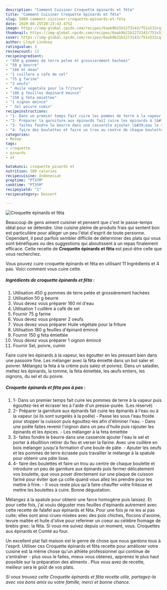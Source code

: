 ```yaml
---
description: "Comment Cuisiner Croquette épinards et fêta"
title: "Comment Cuisiner Croquette épinards et fêta"
slug: 5889-comment-cuisiner-croquette-epinards-et-feta
date: 2020-08-25T20:23:43.475Z
image: https://img-global.cpcdn.com/recipes/6aab9b21b1273143/751x532cq70/croquette-epinards-et-feta-photo-principale-de-la-recette.jpg
thumbnail: https://img-global.cpcdn.com/recipes/6aab9b21b1273143/751x532cq70/croquette-epinards-et-feta-photo-principale-de-la-recette.jpg
cover: https://img-global.cpcdn.com/recipes/6aab9b21b1273143/751x532cq70/croquette-epinards-et-feta-photo-principale-de-la-recette.jpg
author: Lloyd Lindsey
ratingvalue: 3
reviewcount: 13
recipeingredient:
- "450 g pommes de terre pelee et grossierement hachees"
- "50 g beurre"
- "160 ml deau"
- "1 cuillere a cafe de sel"
- "75 g farine"
- "2 oeufs"
- " Huile vegetale pour la friture"
- "180 g feuilles depinard emince"
- "150 g feta emiettee"
- "1 oignon emince"
- " Sel poivre cumin"
recipeinstructions:
- "1- Dans un premier temps fait cuire les pommes de terre à la vapeur puis égouttez-les et écraser les à l&#39;aide d&#39;un presse-purée. (Les réservé)"
- "2- Préparer la garniture aux épinards fait cuire les épinards à l&#39;eau ou à la vapeur (si ils sont surgelés à la poêle) Passe les sous l&#39;eau froide pour stopper la cuisson puis égouttez-les afin d&#39;éliminer l&#39;eau.  Dans une poêle faites revenir l&#39;oignon dans un peu d&#39;huile puis rajouter les épinards et les épices. Les mélanger à la feta émiettée"
- "3- faites fondre le beurre dans une casserole ajouter l&#39;eau le sel et porter à ébullition retirer du feu et verser la farine. Avec une cuillère en bois mélanger jusqu&#39;à formation d&#39;une boule de pâte. Ajouter les oeufs et les pommes de terre écrasée puis travailler le mélange à la spatule pour obtenir une pâte lisse."
- "4- faire des boulettes et faire un trou au centre de chaque boulette et introduire un peu de garniture aux épinards puis fermer délicatement vos boulette, que vous poser directement sur une plaque de cuisson fariné pour éviter que ça colle quand vous allez les prendre pour les mettre à frire. Il vous reste plus qu&#39;à faire chauffer votre friteuse et mettre les boulettes à cuire. Bonne dégustation."
categories:
- Resep
tags:
- croquette
- pinards
- et

katakunci: croquette pinards et 
nutrition: 280 calories
recipecuisine: Indonesian
preptime: "PT37M"
cooktime: "PT35M"
recipeyield: "1"
recipecategory: Dessert

---
```



![Croquette épinards et fêta](https://img-global.cpcdn.com/recipes/6aab9b21b1273143/751x532cq70/croquette-epinards-et-feta-photo-principale-de-la-recette.jpg)

Beaucoup de gens aiment cuisiner et pensent que c'est le passe-temps idéal pour se détendre. Une cuisine pleine de produits frais qui sentent bon est particulière pour alléger un peu l'état d'esprit de toute personne. Cependant, il peut parfois sembler difficile de déterminer des plats qui vous sont bénéfiques ou des suggestions qui aboutissent à un repas finalement efficace. Cette recette de <strong> Croquette épinards et fêta </strong> est peut-être celle que vous recherchez.

<!--inarticleads1-->

Vous pouvez cuire croquette épinards et fêta en utilisant 11 Ingrédients et 4 pas. Voici comment vous cuire cette.

##### Ingrédients de croquette épinards et fêta :

1. Utilisation 450 g pommes de terre pelée et grossièrement hachées
1. Utilisation 50 g beurre
1. Vous devez vous préparer 160 ml d&#39;eau
1. Utilisation 1 cuillère à café de sel
1. Fournir 75 g farine
1. Vous devez vous préparer 2 oeufs
1. Vous devez vous préparer  Huile végétale pour la friture
1. Utilisation 180 g feuilles d&#39;épinard émincé
1. Fournir 150 g feta émiettée
1. Vous devez vous préparer 1 oignon émincé
1. Fournir  Sel, poivre, cumin


Faire cuire les épinards à la vapeur, les égoutter en les pressant bien dans une passoire fine. Les mélanger avec la fêta émietté dans un bol saler et poivrer. Mélangez la feta à la crème puis salez et poivrez. Dans un saladier, mettez les épinards, la tomme, la feta émiettée, les œufs entiers, les oignons, du sel et du poivre. 

<!--inarticleads2-->

##### Croquette épinards et fêta pas à pas :

1. 1- Dans un premier temps fait cuire les pommes de terre à la vapeur puis égouttez-les et écraser les à l&#39;aide d&#39;un presse-purée. (Les réservé)
1. 2- Préparer la garniture aux épinards fait cuire les épinards à l&#39;eau ou à la vapeur (si ils sont surgelés à la poêle) - Passe les sous l&#39;eau froide pour stopper la cuisson puis égouttez-les afin d&#39;éliminer l&#39;eau.  - Dans une poêle faites revenir l&#39;oignon dans un peu d&#39;huile puis rajouter les épinards et les épices. - Les mélanger à la feta émiettée
1. 3- faites fondre le beurre dans une casserole ajouter l&#39;eau le sel et porter à ébullition retirer du feu et verser la farine. Avec une cuillère en bois mélanger jusqu&#39;à formation d&#39;une boule de pâte. - Ajouter les oeufs et les pommes de terre écrasée puis travailler le mélange à la spatule pour obtenir une pâte lisse.
1. 4- faire des boulettes et faire un trou au centre de chaque boulette et introduire un peu de garniture aux épinards puis fermer délicatement vos boulette, que vous poser directement sur une plaque de cuisson fariné pour éviter que ça colle quand vous allez les prendre pour les mettre à frire. - Il vous reste plus qu&#39;à faire chauffer votre friteuse et mettre les boulettes à cuire. Bonne dégustation.


Mélangez à la spatule pour obtenir une farce homogène puis laissez. Et pour cette fois, j&#39;ai voulu déguster mes feuilles d&#39;épinards autrement avec cette recette de falafel aux épinards et fêta. Pour une fois je ne les ai pas cuite; elles sont ainsi crues mixées avec des pois chiches, flocons d&#39;avoine, levure maltée et huile d&#39;olive pour refermer un coeur au célèbre fromage de brebis grec: la fêta. Si vous me suivez depuis un moment, vous. Croquettes aux épinards et Comté au four. 

<!--inarticleads1-->

<p>
Un excellent plat fait maison est le genre de chose que nous gardons tous à l'esprit. Utiliser ces Croquette épinards et fêta recette pour améliorer votre cuisine est la même chose qu'un athlète professionnel qui continue de s'entraîner - plus vous le faites, mieux vous obtenez, apprenez le plus haut possible sur la préparation des aliments . Plus vous avez de recette, meilleur sera le goût de vos plats.
</p>

<p>
<i>Si vous trouvez cette Croquette épinards et fêta recette utile, partagez-la avec vos bons amis ou votre famille, merci et bonne chance.</i>
</p>
